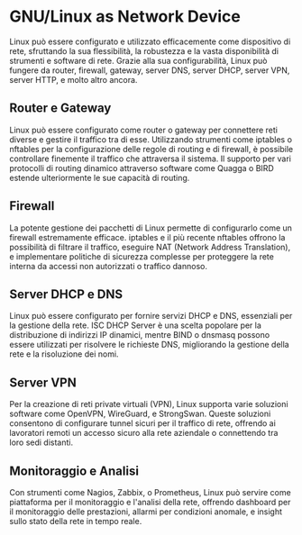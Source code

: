 # GNU/Linux as Network Device

Linux può essere configurato e utilizzato efficacemente come dispositivo di rete, sfruttando la sua flessibilità, la robustezza e la vasta disponibilità di strumenti e software di rete. Grazie alla sua configurabilità, Linux può fungere da router, firewall, gateway, server DNS, server DHCP, server VPN, server HTTP, e molto altro ancora.

## Router e Gateway

Linux può essere configurato come router o gateway per connettere reti diverse e gestire il traffico tra di esse. Utilizzando strumenti come iptables o nftables per la configurazione delle regole di routing e di firewall, è possibile controllare finemente il traffico che attraversa il sistema. Il supporto per vari protocolli di routing dinamico attraverso software come Quagga o BIRD estende ulteriormente le sue capacità di routing.

## Firewall

La potente gestione dei pacchetti di Linux permette di configurarlo come un firewall estremamente efficace. iptables e il più recente nftables offrono la possibilità di filtrare il traffico, eseguire NAT (Network Address Translation), e implementare politiche di sicurezza complesse per proteggere la rete interna da accessi non autorizzati o traffico dannoso.

## Server DHCP e DNS

Linux può essere configurato per fornire servizi DHCP e DNS, essenziali per la gestione della rete. ISC DHCP Server è una scelta popolare per la distribuzione di indirizzi IP dinamici, mentre BIND o dnsmasq possono essere utilizzati per risolvere le richieste DNS, migliorando la gestione della rete e la risoluzione dei nomi.

## Server VPN

Per la creazione di reti private virtuali (VPN), Linux supporta varie soluzioni software come OpenVPN, WireGuard, e StrongSwan. Queste soluzioni consentono di configurare tunnel sicuri per il traffico di rete, offrendo ai lavoratori remoti un accesso sicuro alla rete aziendale o connettendo tra loro sedi distanti.

## Monitoraggio e Analisi

Con strumenti come Nagios, Zabbix, o Prometheus, Linux può servire come piattaforma per il monitoraggio e l'analisi della rete, offrendo dashboard per il monitoraggio delle prestazioni, allarmi per condizioni anomale, e insight sullo stato della rete in tempo reale.